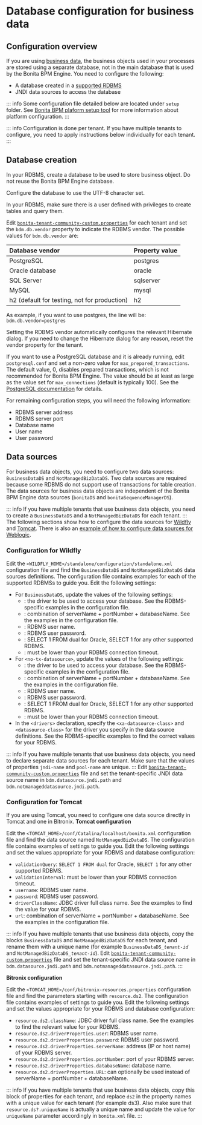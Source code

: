 # Database configuration for business data

## Configuration overview

If you are using [business data](define-and-deploy-the-bdm.md), the business objects used in your processes are stored using a separate database, not in the main database that is used by the Bonita BPM Engine. 
You need to configure the following:

* A database created in a [supported RDBMS](https://customer.bonitasoft.com/support-policies)
* JNDI data sources to access the database

::: info
Some configuration file detailed below are located under `setup` folder. See [Bonita BPM plaform setup tool](BonitaBPM_platform_setup.md) for more information about platform configuration.
:::

::: info
Configuration is done per tenant. If you have multiple tenants to configure, you need to apply instructions below individually for each tenant.
:::

<a id="database_creation" />

## Database creation

In your RDBMS, create a database to be used to store business object. Do not reuse the Bonita BPM Engine database.

Configure the database to use the UTF-8 character set.

In your RDBMS, make sure there is a user defined with privileges to create tables and query them.

Edit [`bonita-tenant-community-custom.properties`](BonitaBPM_platform_setup.md) for each tenant and set the `bdm.db.vendor` property to indicate the RDBMS vendor.
The possible values for `bdm.db.vendor` are:

<div class="row"><div class="col-md-6 col-md-offset-1">

| Database vendor | Property value |
| :- | :- |
| PostgreSQL | postgres |
| Oracle database | oracle |
| SQL Server | sqlserver |
| MySQL | mysql |
| h2 (default for testing, not for production) | h2 |

</div></div>

As example, if you want to use postgres, the line will be:
`bdm.db.vendor=postgres`

Setting the RDBMS vendor automatically configures the relevant Hibernate dialog. 
If you need to change the Hibernate dialog for any reason, reset the vendor property for the tenant.

If you want to use a PostgreSQL database and it is already running, edit `postgresql.conf` and set a non-zero value for `max_prepared_transactions`. 
The default value, 0, disables prepared transactions, which is not recommended for Bonita BPM Engine. 
The value should be at least as large as the value set for `max_connections` (default is typically 100). 
See the [PostgreSQL documentation](http://www.postgresql.org/docs/9.3/static/runtime-config-resource.html#GUC-MAX-PREPARED-TRANSACTIONS) for details.

For remaining configuration steps, you will need the following information:

* RDBMS server address
* RDBMS server port
* Database name
* User name
* User password

## Data sources

For business data objects, you need to configure two data sources: `BusinessDataDS` and `NotManagedBizDataDS`. Two data sources are required because some RDBMS do not support use of transactions for table creation.
The data sources for business data objects are independent of the Bonita BPM Engine data sources (`bonitaDS` and `bonitaSequenceManagerDS`).

::: info
If you have multiple tenants that use business data objects, you need to create a `BusinessDataDS` and a `NotManagedBizDataDS` for each tenant.
:::
The following sections show how to configure the data sources for [Wildfly](#ds_wildfly) and [Tomcat](#ds_tomcat). 
There is also an [example of how to configure data sources for Weblogic](red-hat-oracle-jvm-weblogic-oracle.md).

<a id="ds_wildfly"/>

### Configuration for Wildfly

Edit the `<WILDFLY_HOME>/standalone/configuration/standalone.xml` configuration file and find the `BusinessDataDS` and `NotManagedBizDataDS` data sources definitions. 
The configuration file contains examples for each of the supported RDBMSs to guide you. Edit the following settings:

* For `BusinessDataDS`, update the values of the following settings:
  * <driver>: the driver to be used to access your database. See the RDBMS-specific examples in the configuration file.
  * <xa-datasource-property name="URL">: combination of serverName + portNumber + databaseName. See the examples in the configuration file.
  * <xa-datasource-property name="User">: RDBMS user name.
  * <xa-datasource-property name="Password">: RDBMS user password.
  * <check-valid-connection-sql>: SELECT 1 FROM dual for Oracle, SELECT 1 for any other supported RDBMS.
  * <background-validation-millis>: must be lower than your RDBMS connection timeout.
* For `<no-tx-datasource>`, update the values of the following settings:
  * <driver>: the driver to be used to access your database. See the RDBMS-specific examples in the configuration file.
  * <connection-url>: combination of serverName + portNumber + databaseName. See the examples in the configuration file.
  * <user-name>: RDBMS user name.
  * <password>: RDBMS user password.
  * <check-valid-connection-sql>: SELECT 1 FROM dual for Oracle, SELECT 1 for any other supported RDBMS.
  * <background-validation-millis>: must be lower than your RDBMS connection timeout.
* In the `<drivers>` declaration, specify the `<xa-datasource-class>` and `<datasource-class>` for the driver you specify in the data source definitions. 
See the RDBMS-specific examples to find the correct values for your RDBMS.

::: info
If you have multiple tenants that use business data objects, you need to declare separate data sources for each tenant. Make sure that the values of properties `jndi-name` and `pool-name` are unique.
:::
Edit [`bonita-tenant-community-custom.properties`](BonitaBPM_platform_setup.md) file and set the tenant-specific JNDI data source name in `bdm.datasource.jndi.path` and `bdm.notmanageddatasource.jndi.path`.

<a id="ds_tomcat"/>

### Configuration for Tomcat

If you are using Tomcat, you need to configure one data source directly in Tomcat and one in Bitronix.
**Tomcat configuration**

Edit the `<TOMCAT_HOME>/conf/Catalina/localhost/bonita.xml` configuration file and find the data source named `NotManagedBizDataDS`. The configuration file contains examples of settings to guide you. Edit the following settings and set the values appropriate for your RDBMS and database configuration:

* `validationQuery`: `SELECT 1 FROM dual` for Oracle, `SELECT 1` for any other supported RDBMS.
* `validationInterval`: must be lower than your RDBMS connection timeout.
* `username`: RDBMS user name.
* `password`: RDBMS user password.
* `driverClassName`: JDBC driver full class name. See the examples to find the value for your RDBMS.
* `url`: combination of serverName + portNumber + databaseName. See the examples in the configuration file.

::: info
If you have multiple tenants that use business data objects, copy the blocks `BusinessDataDS` and `NotManagedBizDataDS` for each tenant, and rename them with a unique name (for example `BusinessDataDS_`_`tenant-id`_ and `NotManagedBizDataDS_`_`tenant-id`_). 
Edit [`bonita-tenant-community-custom.properties`](BonitaBPM_platform_setup.md) file and set the tenant-specific JNDI data source name in `bdm.datasource.jndi.path` and `bdm.notmanageddatasource.jndi.path`.
:::

**Bitronix configuration**

Edit the `<TOMCAT_HOME>/conf/bitronix-resources.properties` configuration file and find the parameters starting with `resource.ds2`. The configuration file contains examples of settings to guide you. Edit the following settings and set the values appropriate for your RDBMS and database configuration:

* `resource.ds2.className`: JDBC driver full class name. See the examples to find the relevant value for your RDBMS.
* `resource.ds2.driverProperties.user`: RDBMS user name.
* `resource.ds2.driverProperties.password`: RDBMS user password.
* `resource.ds2.driverProperties.serverName`: address (IP or host name) of your RDBMS server.
* `resource.ds2.driverProperties.portNumber`: port of your RDBMS server.
* `resource.ds2.driverProperties.databaseName`: database name.
* `resource.ds2.driverProperties.URL`: can optionally be used instead of serverName + portNumber + databaseName.

::: info
If you have multiple tenants that use business data objects, copy this block of properties for each tenant, and replace `ds2` in the property names with a unique value for each tenant (for example ds3). 
Also make sure that `resource.ds?.uniqueName` is actually a unique name and update the value for `uniqueName` parameter accordingly in `bonita.xml` file.
:::
